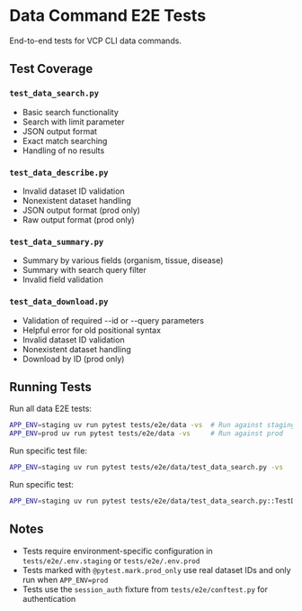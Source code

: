 # Data Command E2E Tests

End-to-end tests for VCP CLI data commands.

## Test Coverage

### `test_data_search.py`
- Basic search functionality
- Search with limit parameter
- JSON output format
- Exact match searching
- Handling of no results

### `test_data_describe.py`
- Invalid dataset ID validation
- Nonexistent dataset handling
- JSON output format (prod only)
- Raw output format (prod only)

### `test_data_summary.py`
- Summary by various fields (organism, tissue, disease)
- Summary with search query filter
- Invalid field validation

### `test_data_download.py`
- Validation of required --id or --query parameters
- Helpful error for old positional syntax
- Invalid dataset ID validation
- Nonexistent dataset handling
- Download by ID (prod only)

## Running Tests

Run all data E2E tests:
```bash
APP_ENV=staging uv run pytest tests/e2e/data -vs  # Run against staging
APP_ENV=prod uv run pytest tests/e2e/data -vs     # Run against prod
```

Run specific test file:
```bash
APP_ENV=staging uv run pytest tests/e2e/data/test_data_search.py -vs
```

Run specific test:
```bash
APP_ENV=staging uv run pytest tests/e2e/data/test_data_search.py::TestDataSearch::test_search_basic -vs
```

## Notes

- Tests require environment-specific configuration in `tests/e2e/.env.staging` or `tests/e2e/.env.prod`
- Tests marked with `@pytest.mark.prod_only` use real dataset IDs and only run when `APP_ENV=prod`
- Tests use the `session_auth` fixture from `tests/e2e/conftest.py` for authentication
